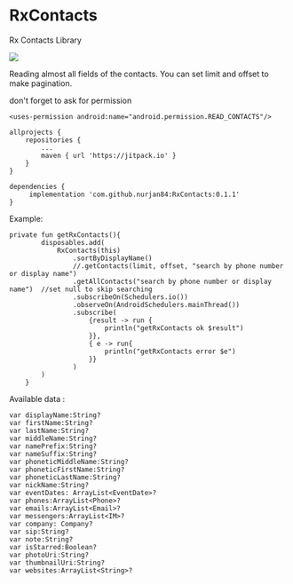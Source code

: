 # RxContacts
Rx Contacts Library

[![](https://jitpack.io/v/nurjan84/RxContacts.svg)](https://jitpack.io/#nurjan84/RxContacts)

Reading almost all fields of the contacts. You can set limit and offset to make pagination. 

don't forget to ask for permission

```
<uses-permission android:name="android.permission.READ_CONTACTS"/>
```


```
allprojects {
	repositories {
		...
		maven { url 'https://jitpack.io' }
	}
}
```

```
dependencies {
	 implementation 'com.github.nurjan84:RxContacts:0.1.1'
}
```


Example:
```
private fun getRxContacts(){
        disposables.add(
            RxContacts(this)
                .sortByDisplayName()
                //.getContacts(limit, offset, "search by phone number or display name")
                .getAllContacts("search by phone number or display name")  //set null to skip searching
                .subscribeOn(Schedulers.io())
                .observeOn(AndroidSchedulers.mainThread())
                .subscribe(
                    {result -> run {
                        println("getRxContacts ok $result")
                    }},
                    { e -> run{
                        println("getRxContacts error $e")
                    }}
                )
        )
    }
```


Available data :
```
var displayName:String? 
var firstName:String? 
var lastName:String? 
var middleName:String?
var namePrefix:String? 
var nameSuffix:String? 
var phoneticMiddleName:String? 
var phoneticFirstName:String? 
var phoneticLastName:String?
var nickName:String? 
var eventDates: ArrayList<EventDate>? 
var phones:ArrayList<Phone>? 
var emails:ArrayList<Email>? 
var messengers:ArrayList<IM>? 
var company: Company?
var sip:String?
var note:String?
var isStarred:Boolean?
var photoUri:String?
var thumbnailUri:String?
var websites:ArrayList<String>?
```
